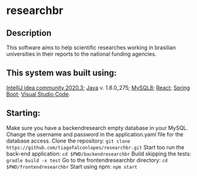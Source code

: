 # researchbr

## Description
This software aims to help scientific researches working in brasilian universities in their reports to the national funding agencies.

## This system was built using:
[IntelliJ idea community 2020.3](https://www.jetbrains.com/pt-br/idea/download/#section=linux);
[Java](https://www.java.com/pt-BR/download/help/java8_pt-br.html)  v. 1.8.0_275;
[MySQL8](https://dev.mysql.com/);
[React](https://pt-br.reactjs.org/);
[Spring Boot](https://spring.io/projects/spring-boot);
[Visual Studio Code](https://code.visualstudio.com/download).

## Starting:
Make sure you have a backendresearch empty database in your MySQL.
Change the username and password in the application.yaml file for the database access.
Clone the repository:
`git clone https://github.com/tiagofalconlopes/researchbr.git`
Start too run the back-end application:
`cd $PWD/backendresearchbr`
Build skipping the tests:
`gradle build -x test`
Go to the frontendresearchbr directory:
`cd $PWD/frontendresearchbr`
Start using npm:
`npm start`
